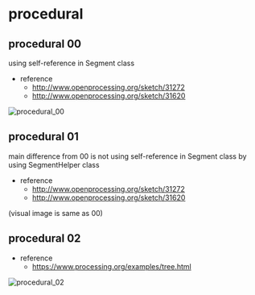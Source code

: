 # procedural
## procedural 00
using self-reference in Segment class
- reference
    -  http://www.openprocessing.org/sketch/31272
    -  http://www.openprocessing.org/sketch/31620

![procedural_00](https://farm2.staticflickr.com/1470/23819779379_efa51e7267_o_d.gif)

## procedural 01
main difference from 00 is not using self-reference in Segment class by using SegmentHelper class
- reference
    -  http://www.openprocessing.org/sketch/31272
    -  http://www.openprocessing.org/sketch/31620

(visual image is same as 00)

## procedural 02
- reference
  - https://www.processing.org/examples/tree.html

![procedural_02](https://farm2.staticflickr.com/1637/24163136626_4881769cd1_o_d.gif)

